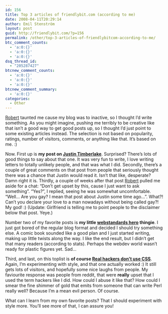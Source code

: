 ```yaml
---
id: 156
title: Top 3 articles of friendlybit.com (according to me)
date: 2008-04-11T20:29:14
author: Emil Stenström
layout: post
guid: http://friendlybit.com/?p=156
permalink: /other/top-3-articles-of-friendlybitcom-according-to-me/
btc_comment_counts:
  - 'a:0:{}'
  - 'a:0:{}'
  - 'a:0:{}'
dsq_thread_id:
  - "205287427"
btcnew_comment_counts:
  - 'a:0:{}'
  - 'a:0:{}'
  - 'a:0:{}'
btcnew_comment_summary:
  - 'a:0:{}'
categories:
  - Other
---
```

[Robert](http://www.robertnyman.com/) taunted me cause my blog was to inactive, so I thought I&#8217;d write something. As you might imagine, pushing me terribly to be creative like that isn&#8217;t a good way to get good posts up, so I thought I&#8217;d just point to some existing articles instead. The selection is not based on popularity, ratings, number of visitors, comments, or anything like that. It&#8217;s based on me. :)

Now. First up is **my post on [Justin Timberlake](/css/dear-justin-timberlake/)**. Surprised? There&#8217;s lots of good things to say about that one. It was very fun to write, I love writing letters to totally unlikely people, and that was what I did. Secondly, there&#8217;s a couple of great comments on that post from people that seriously thought there was a chance that Justin would read it. Isn&#8217;t that like, desperate? Damn right it is. Thirdly, a couple of weeks after that post [Robert](http://www.robertnyman.com/) pulled me aside for a chat: &#8220;Don&#8217;t get upset by this, cause I just want to ask something&#8221;. &#8220;Yes?&#8221;, I replied, seeing he was somewhat uncomfortable. &#8220;Well&#8230; Are you gay? I mean that post about Justin some time ago&#8230;&#8221;. What?! Can&#8217;t you declare your love to a man nowadays without being called gay?! My god! :) (Update: Girlfriend is telling me to point people to the disclaimer below that post. Yeye.)

Number two of my favorite posts is **my little [webstandards hero](/html/web-standards-hero-episode-1/) thingie**. I just got bored of the regular blog format and decided I should try something else. A comic book sounded like a good plan and I just started writing, making up little twists along the way. I like the end result, but I didn&#8217;t get that many readers (according to stats). Perhaps the webdev world wasn&#8217;t ready for plastic figures yet. Sad&#8230;

Third, and last, on this toplist is **of course [Real hackers don&#8217;t use CSS](/css/real-hackers-dont-use-css/)**. Again, I&#8217;m experimenting with style, and that one actually worked :) It still gets lots of visitors, and hopefully some nice laughs from people. My faviourite response was people from reddit, that were **really** upset that I used the term hackers like I did. How could I abuse it like that? How could I smear the fine shimmer of gold that emits from someone that can write Perl really well? Because I&#8217;m a mean evil person. Of course.

What can I learn from my own favorite posts? That I should experiment with style more. You&#8217;ll see more of that, I can assure you!
